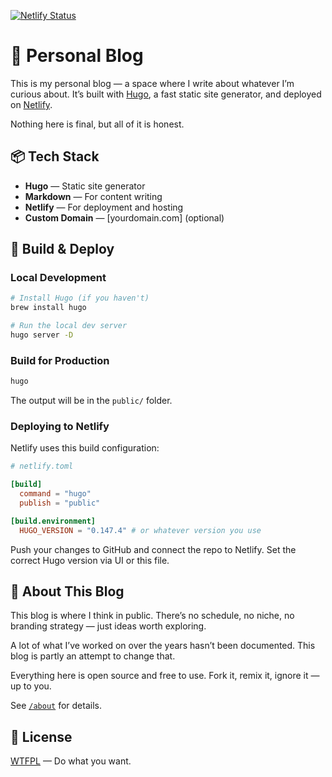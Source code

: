 [![Netlify Status](https://api.netlify.com/api/v1/badges/bedce933-9999-4745-910c-3f89133a4a00/deploy-status)](https://app.netlify.com/projects/0xtherealbatman/deploys)

# 📝 Personal Blog

This is my personal blog — a space where I write about whatever I’m curious about. It’s built with [Hugo](https://gohugo.io), a fast static site generator, and deployed on [Netlify](https://netlify.com).

Nothing here is final, but all of it is honest.


## 📦 Tech Stack

- **Hugo** — Static site generator
- **Markdown** — For content writing
- **Netlify** — For deployment and hosting
- **Custom Domain** — [yourdomain.com] (optional)


## 🚀 Build & Deploy

### Local Development

```bash
# Install Hugo (if you haven't)
brew install hugo

# Run the local dev server
hugo server -D
```

### Build for Production

```bash
hugo
```

The output will be in the `public/` folder.

### Deploying to Netlify

Netlify uses this build configuration:

```toml
# netlify.toml

[build]
  command = "hugo"
  publish = "public"

[build.environment]
  HUGO_VERSION = "0.147.4" # or whatever version you use
```

Push your changes to GitHub and connect the repo to Netlify. Set the correct Hugo version via UI or this file.


## 🧠 About This Blog

This blog is where I think in public. There’s no schedule, no niche, no branding strategy — just ideas worth exploring.

A lot of what I’ve worked on over the years hasn’t been documented. This blog is partly an attempt to change that.

Everything here is open source and free to use. Fork it, remix it, ignore it — up to you.

See [`/about`](https://0xtherealbatman.com/about/) for details.


## 🔗 License

[WTFPL](http://www.wtfpl.net/about/) — Do what you want.
